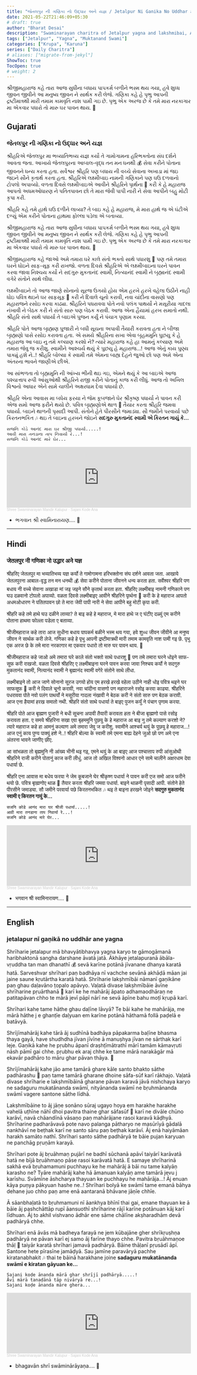 ```yaml
---
title: "જેતલપુર ની ગણિકા નો ઉદ્ધાર અને યજ્ઞ / Jetalpur Ni Ganika No Uddhar and Yagna"
date: 2021-05-22T21:46:09+05:30
# draft: true
author: "Bharat Desai"
description: "Swaminarayan charitra of Jetalpur yagna and lakshmibai, About divine grace and blessing lord Swaminarayan"
tags: ["Jetalpur", "Yagna", "Muktanand Swami"]
categories: ["Krupa", "Karuna"]
series: ["Daily Charitra"]
# aliases: ["migrate-from-jekyl"]
ShowToc: true
TocOpen: true
# weight: 2
---
```


શ્રીજીમહારાજ કહે તારા આજ સુધીના બધાય પાપકર્મ બળીને ભસ્મ થય ગયા, હવે શુધ્ધ જીવન જીવીને આ મનુષ્ય જીવન ને સાર્થક કરી લેજે. ગણિકા કહે હે પૃભુ આપની દ્રષ્ટીમાત્રથી મારી તમામ કામવૃતિ નાશ પામી ગઇ છે.  પૃભુ એક અરજ છે કે તમે મારા નરકાગાર મા એકવાર પધારો તો મારુ ઘર પાવન થાય. :bow:

<!--more-->

## Gujarati
### જેતલપુર ની ગણિકા નો ઉદ્ધાર અને યજ્ઞ

શ્રીહરિએ જેતલપુર મા ભવ્યાતિભવ્ય યજ્ઞ કર્યો તે ગામોગામના હરિભક્તોના સંઘ દર્શને આવતા જતા. આખાયે જેતલપુરના આબાલ-વૃદ્ધ તન મન ધનથી :moneybag: સેવા કરીને પોતાના જીવનને ધન્ય કરતા હતા. સર્વેશ્વર શ્રીહરિ પણ બધાય ની વચ્ચે સેવાના અખાડા માં જઇ જઇને સૌને કૃતાર્થ કરતા હતા. શ્રીહરિએ લક્ષ્મીબાઇ નામની ગણિકાને પણ ઘઉ દળવાનો ટોપલો અપાવ્યો. વળતા દિવસે લક્ષ્મીબાઇએ આવીને શ્રીહરિને પૃાર્થના :pray: કરી કે હે મહારાજ આપતો અધમઓધારણ ને પતિતપાવન છો તે મારા જેવી પાપી નારી ને સેવા આપીને બહુ મોટી કૃપા કરી. 

શ્રીહરિ કહે તમે હાથે ઘઉ દળીને લાવ્યા? તે બાઇ કહે હે મહારાજ, મે મારા હાથે જ એ ઘંટીએ દળ્યું એમ કરીને પોતાના હાથમા ફોલ્લા પડેલા એ બતાવ્યા. 

શ્રીજીમહારાજ કહે તારા આજ સુધીના બધાય પાપકર્મ બળીને ભસ્મ થય ગયા, હવે શુધ્ધ જીવન જીવીને આ મનુષ્ય જીવન ને સાર્થક કરી લેજે. ગણિકા કહે હે પૃભુ આપની દ્રષ્ટીમાત્રથી મારી તમામ કામવૃતિ નાશ પામી ગઇ છે.  પૃભુ એક અરજ છે કે તમે મારા નરકાગાર મા એકવાર પધારો તો મારુ ઘર પાવન થાય. :bow:

શ્રીજીમહારાજ કહે જાઓ અમે તમારા ઘરે કાલે સંતો ભક્તો સાથે પધારશુ :slightly_smiling_face: પણ તમે તમારા ઘરને ધોઇને સાફ-સૂફ કરી રાખજો. 
વળતા દિવસે શ્રીહરિએ એ લક્ષ્મીબાઇના ઘરને પાવન કરવા જાવા નિશ્ચય કર્યો ને સદગુરુ મુકતાનંદ સ્વામી, નિત્યાનંદ સ્વામી ને બૃહ્માનંદ સ્વામી વગેરે સંતોને સાથે લીધા. 

લક્ષ્મીબાઇને તો આજ જાણે સોનાનો સૂરજ ઉગયો હોય એમ હરખે હરખે વહેલા ઉઠીને નાહી ધોઇ પવિત્ર થઇને ઘર સાફસૂફ :broom: કરી ને દિવાલે ચૂનો કરાવી, નવા ચાંદીના વાસણો પણ મહારાજને રસોઇ કરવા કાઢ્યા. શ્રીહરિને પધરાવવા પોતે નવો પલંગ પાથર્યો ને મસૂરીયા ગાદલા નંખાવી ને બેઠક કરી ને સંતો સારુ પણ બેઠક કરાવી. આજ એના હૈયામાં હરખ સમાતો નથી. શ્રીહરિ સંતો સાથે પધાર્યા તે બાઇએ પુજન કર્યું ને પંચાગ પૃણામ કરયા.

શ્રીહરિ પોતે આજ બૃાહ્મણ પુજારી ને બધી સૂચના અપાવી તૈયારી કરાવતા હતા ને બીજા બૃાહ્મણો પાસે રસોઇ કરાવતા હતા. 
એ સમયે શ્રીહરિના સખા એવા બૃહમમુનિ પુછયુ કે હે મહારાજ આ બાઇ નુ તમે કલ્યાણ કરશો ને? ત્યારે મહારાજ કહે હા આમનું કલ્યાણ અમે તમારા જેવુ જ કરીશુ. સ્વામીને આશ્ચર્ય થયું કે પુછયુ હે મહારાજ...! આજ એનું કાય પુણ્ય પાક્યું હશે ને..! 
શ્રીહરિ બોલ્યા કે સ્વામી તમે એમના બાહ્ય દેહને જુઓ છો પણ અમે એના અંતરના ભાવને જાણીએ છીએ. 

આ સાંભળતા તો બૃહ્મમુનિ ની આંખ્ય ભીની થઇ ગઇ, એમને થયું કે આ બાઇએ આજ પશ્ચાત્તાપ રુપી આંસુઓથી શ્રીહરિને રાજી કરીને પોતાનું કાજ કરી લીધું. આજ તો અખિલ વિશ્વનો આધાર એને સામે ચાલીને અક્ષરધામ દેવા પધાર્યા છે. 

શ્રીહરિ એના આવાસ મા બધેય ફરયા ને જેમ કૂબજાને ઘેર શ્રીકૃષ્ણ પધાર્યા ને પાવન કરી એજ સમો આજ ફરીને થયો છે. 
પવિત્ર બૃાહ્મણોએ થાળ :stew: તૈયાર કરતા શ્રીહરિ જમવા પધાર્યા. બાઇને થાળની પૃસાદી આપી. સંતોને હેતે પીરસીને જમાડ્યા. સૌ જમીને પરવાર્યા પછે કિરતનભકિત :notes:  થઇ તે બાઇના હરખને જોઇને **સદગુરુ મુકતાનંદ સ્વામી એ કિરતન ગાયું કે...**

```
સજનિ કોડે આનંદ મારા ઘર શ્રીજી પધાર્યા.....!
આવી મારા તનડાના તાપ નિવાર્યા રે...!
સજનિ કોડે આનંદ મારે ઘેર...
```

<iframe width="100%" height="166" scrolling="no" frameborder="no" allow="autoplay" src="https://w.soundcloud.com/player/?url=https%3A//api.soundcloud.com/tracks/460395909&color=%23ff5500&auto_play=false&hide_related=false&show_comments=true&show_user=true&show_reposts=false&show_teaser=true"></iframe><div style="font-size: 10px; color: #cccccc;line-break: anywhere;word-break: normal;overflow: hidden;white-space: nowrap;text-overflow: ellipsis; font-family: Interstate,Lucida Grande,Lucida Sans Unicode,Lucida Sans,Garuda,Verdana,Tahoma,sans-serif;font-weight: 100;"><a href="https://soundcloud.com/nndkalupurmandir" title="Shree Swaminarayan Mandir Kalupur" target="_blank" style="color: #cccccc; text-decoration: none;">Shree Swaminarayan Mandir Kalupur</a> · <a href="https://soundcloud.com/nndkalupurmandir/sajani-kode-ana" title="Sajani Kode Ana" target="_blank" style="color: #cccccc; text-decoration: none;">Sajani Kode Ana</a></div>

- ભગવાન શ્રી સ્વામિનારાયણ....
:pray:

----

## Hindi
### जेतलपुर नी गणिका नो उद्धार अने यज्ञ

श्रीहरिए जेतलपुर मा भव्यातिभव्य यज्ञ कर्यो ते गामोगामना हरिभक्तोना संघ दर्शने आवता जता. आखाये जेतलपुरना आबाल-वृद्ध तन मन धनथी :moneybag: सेवा करीने पोताना जीवनने धन्य करता हता. सर्वेश्वर श्रीहरि पण बधाय नी वच्चे सेवाना अखाडा मां जइ जइने सौने कृतार्थ करता हता. श्रीहरिए लक्ष्मीबाइ नामनी गणिकाने पण घउ दळवानो टोपलो अपाव्यो. वळता दिवसे लक्ष्मीबाइए आवीने श्रीहरिने पृार्थना :pray: करी के हे महाराज आपतो अधमओधारण ने पतितपावन छो ते मारा जेवी पापी नारी ने सेवा आपीने बहु मोटी कृपा करी. 

श्रीहरि कहे तमे हाथे घउ दळीने लाव्या? ते बाइ कहे हे महाराज, मे मारा हाथे ज ए घंटीए दळ्युं एम करीने पोताना हाथमा फोल्ला पडेला ए बताव्या. 

श्रीजीमहाराज कहे तारा आज सुधीना बधाय पापकर्म बळीने भस्म थय गया, हवे शुध्ध जीवन जीवीने आ मनुष्य जीवन ने सार्थक करी लेजे. गणिका कहे हे पृभु आपनी द्रष्टीमात्रथी मारी तमाम कामवृति नाश पामी गइ छे.  पृभु एक अरज छे के तमे मारा नरकागार मा एकवार पधारो तो मारु घर पावन थाय. :bow:

श्रीजीमहाराज कहे जाओ अमे तमारा घरे काले संतो भक्तो साथे पधारशु :slightly_smiling_face: पण तमे तमारा घरने धोइने साफ-सूफ करी राखजो. 
वळता दिवसे श्रीहरिए ए लक्ष्मीबाइना घरने पावन करवा जावा निश्चय कर्यो ने सदगुरु मुकतानंद स्वामी, नित्यानंद स्वामी ने बृह्मानंद स्वामी वगेरे संतोने साथे लीधा. 

लक्ष्मीबाइने तो आज जाणे सोनानो सूरज उगयो होय एम हरखे हरखे वहेला उठीने नाही धोइ पवित्र थइने घर साफसूफ :broom: करी ने दिवाले चूनो करावी, नवा चांदीना वासणो पण महाराजने रसोइ करवा काढ्या. श्रीहरिने पधराववा पोते नवो पलंग पाथर्यो ने मसूरीया गादला नंखावी ने बेठक करी ने संतो सारु पण बेठक करावी. आज एना हैयामां हरख समातो नथी. श्रीहरि संतो साथे पधार्या ते बाइए पुजन कर्युं ने पंचाग पृणाम करया.

श्रीहरि पोते आज बृाह्मण पुजारी ने बधी सूचना अपावी तैयारी करावता हता ने बीजा बृाह्मणो पासे रसोइ करावता हता. 
ए समये श्रीहरिना सखा एवा बृहममुनि पुछयु के हे महाराज आ बाइ नु तमे कल्याण करशो ने? त्यारे महाराज कहे हा आमनुं कल्याण अमे तमारा जेवु ज करीशु. स्वामीने आश्चर्य थयुं के पुछयु हे महाराज...! आज एनुं काय पुण्य पाक्युं हशे ने..! 
श्रीहरि बोल्या के स्वामी तमे एमना बाह्य देहने जुओ छो पण अमे एना अंतरना भावने जाणीए छीए. 

आ सांभळता तो बृह्ममुनि नी आंख्य भीनी थइ गइ, एमने थयुं के आ बाइए आज पश्चात्ताप रुपी आंसुओथी श्रीहरिने राजी करीने पोतानुं काज करी लीधुं. आज तो अखिल विश्वनो आधार एने सामे चालीने अक्षरधाम देवा पधार्या छे. 

श्रीहरि एना आवास मा बधेय फरया ने जेम कूबजाने घेर श्रीकृष्ण पधार्या ने पावन करी एज समो आज फरीने थयो छे. 
पवित्र बृाह्मणोए थाळ :stew: तैयार करता श्रीहरि जमवा पधार्या. बाइने थाळनी पृसादी आपी. संतोने हेते पीरसीने जमाड्या. सौ जमीने परवार्या पछे किरतनभकित :notes:  थइ ते बाइना हरखने जोइने **सदगुरु मुकतानंद स्वामी ए किरतन गायुं के...**

```
सजनि कोडे आनंद मारा घर श्रीजी पधार्या.....!
आवी मारा तनडाना ताप निवार्या रे...!
सजनि कोडे आनंद मारे घेर...
```

<iframe width="100%" height="166" scrolling="no" frameborder="no" allow="autoplay" src="https://w.soundcloud.com/player/?url=https%3A//api.soundcloud.com/tracks/460395909&color=%23ff5500&auto_play=false&hide_related=false&show_comments=true&show_user=true&show_reposts=false&show_teaser=true"></iframe><div style="font-size: 10px; color: #cccccc;line-break: anywhere;word-break: normal;overflow: hidden;white-space: nowrap;text-overflow: ellipsis; font-family: Interstate,Lucida Grande,Lucida Sans Unicode,Lucida Sans,Garuda,Verdana,Tahoma,sans-serif;font-weight: 100;"><a href="https://soundcloud.com/nndkalupurmandir" title="Shree Swaminarayan Mandir Kalupur" target="_blank" style="color: #cccccc; text-decoration: none;">Shree Swaminarayan Mandir Kalupur</a> · <a href="https://soundcloud.com/nndkalupurmandir/sajani-kode-ana" title="Sajani Kode Ana" target="_blank" style="color: #cccccc; text-decoration: none;">Sajani Kode Ana</a></div>

- भगवान श्री स्वामिनारायण....
:pray:

-----

## English
### jetalapur nī gaṇikā no uddhār ane yagna

Shrīharie jetalapur mā bhavyātibhavya yagna karyo te gāmogāmanā haribhaktonā sangha darshane āvatā jatā. Ākhāye jetalapuranā ābāla-vṛuddha tan man dhanathī :moneybag: sevā karīne potānā jīvanane dhanya karatā hatā. Sarveshvar shrīhari paṇ badhāya nī vachche sevānā akhāḍā māan jai jaine saune kṛutārtha karatā hatā. Shrīharie lakṣhmībāi nāmanī gaṇikāne paṇ ghau daḷavāno ṭopalo apāvyo. Vaḷatā divase lakṣhmībāie āvīne shrīharine pṛuārthanā :pray: karī ke he mahārāj āpato adhamaodhāraṇ ne patitapāvan chho te mārā jevī pāpī nārī ne sevā āpīne bahu moṭī kṛupā karī. 

Shrīhari kahe tame hāthe ghau daḷīne lāvyā? Te bāi kahe he mahārāja, me mārā hāthe j e ghanṭīe daḷyuan em karīne potānā hāthamā follā paḍelā e batāvyā. 

Shrījīmahārāj kahe tārā āj sudhīnā badhāya pāpakarma baḷīne bhasma thaya gayā, have shudhdha jīvan jīvīne ā manuṣhya jīvan ne sārthak karī leje. Gaṇikā kahe he pṛubhu āpanī draṣhṭīmātrathī mārī tamām kāmavṛuti nāsh pāmī gai chhe.  pṛubhu ek araj chhe ke tame mārā narakāgār mā ekavār padhāro to māru ghar pāvan thāya. :bow:

Shrījīmahārāj kahe jāo ame tamārā ghare kāle santo bhakto sāthe padhārashu :slightly_smiling_face: paṇ tame tamārā gharane dhoine sāfa-sūf karī rākhajo. 
Vaḷatā divase shrīharie e lakṣhmībāinā gharane pāvan karavā jāvā nishchaya karyo ne sadaguru mukatānanda swāmī, nityānanda swāmī ne bṛuhmānanda swāmī vagere santone sāthe līdhā. 

Lakṣhmībāine to āj jāṇe sonāno sūraj ugayo hoya em harakhe harakhe vahelā uṭhīne nāhī dhoi pavitra thaine ghar sāfasūf :broom: karī ne divāle chūno karāvī, navā chāandīnā vāsaṇo paṇ mahārājane rasoi karavā kāḍhyā. Shrīharine padharāvavā pote navo palanga pātharyo ne masūrīyā gādalā nankhāvī ne beṭhak karī ne santo sāru paṇ beṭhak karāvī. Āj enā haiyāmāan harakh samāto nathī. Shrīhari santo sāthe padhāryā te bāie pujan karyuan ne panchāg pṛuṇām karayā.

Shrīhari pote āj bṛuāhmaṇ pujārī ne badhī sūchanā apāvī taiyārī karāvatā hatā ne bījā bṛuāhmaṇo pāse rasoi karāvatā hatā. 
E samaye shrīharinā sakhā evā bṛuhamamuni puchhayu ke he mahārāj ā bāi nu tame kalyāṇ karasho ne? Tyāre mahārāj kahe hā āmanuan kalyāṇ ame tamārā jevu j karīshu. Svāmīne āshcharya thayuan ke puchhayu he mahārāja...! Āj enuan kāya puṇya pākyuan hashe ne..! 
Shrīhari bolyā ke swāmī tame emanā bāhya dehane juo chho paṇ ame enā aantaranā bhāvane jāṇīe chhīe. 

Ā sāanbhaḷatā to bṛuhmamuni nī āankhya bhīnī thai gai, emane thayuan ke ā bāie āj pashchāttāp rupī āansuothī shrīharine rājī karīne potānuan kāj karī līdhuan. Āj to akhil vishvano ādhār ene sāme chālīne akṣharadhām devā padhāryā chhe. 

Shrīhari enā āvās mā badheya farayā ne jem kūbajāne gher shrīkṛuṣhṇa padhāryā ne pāvan karī ej samo āj farīne thayo chhe. 
Pavitra bṛuāhmaṇoe thāḷ :stew: taiyār karatā shrīhari jamavā padhāryā. Bāine thāḷanī pṛusādī āpī. Santone hete pīrasīne jamāḍyā. Sau jamīne paravāryā pachhe kiratanabhakit :notes:  thai te bāinā harakhane joine **sadaguru mukatānanda swāmī e kiratan gāyuan ke...**

```
Sajani koḍe ānanda mārā ghar shrījī padhāryā.....! 
Āvī mārā tanaḍānā tāp nivāryā re...! 
Sajani koḍe ānanda māre ghera...
```

<iframe width="100%" height="166" scrolling="no" frameborder="no" allow="autoplay" src="https://w.soundcloud.com/player/?url=https%3A//api.soundcloud.com/tracks/460395909&color=%23ff5500&auto_play=false&hide_related=false&show_comments=true&show_user=true&show_reposts=false&show_teaser=true"></iframe><div style="font-size: 10px; color: #cccccc;line-break: anywhere;word-break: normal;overflow: hidden;white-space: nowrap;text-overflow: ellipsis; font-family: Interstate,Lucid Grande,Lucid Sansa Unicode,Lucid Sans,Garuda,Verdana,Tahoma,sans-serif;font-weight: 100;"><a href="https://soundcloud.com/nndkalupurmandir" title="Shree Swaminarayan Mandir Kalupur" target="_blank" style="color: #cccccc; text-decoration: none;">Shree Swaminarayan Mandir Kalupur</a> · <a href="https://soundcloud.com/nndkalupurmandir/sajani-kode-ana" title="Sajani Kode Ana" target="_blank" style="color: #cccccc; text-decoration: none;">Sajani Kode Ana</a></div>

- bhagavān shrī swāminārāyaṇa....
:pray:
